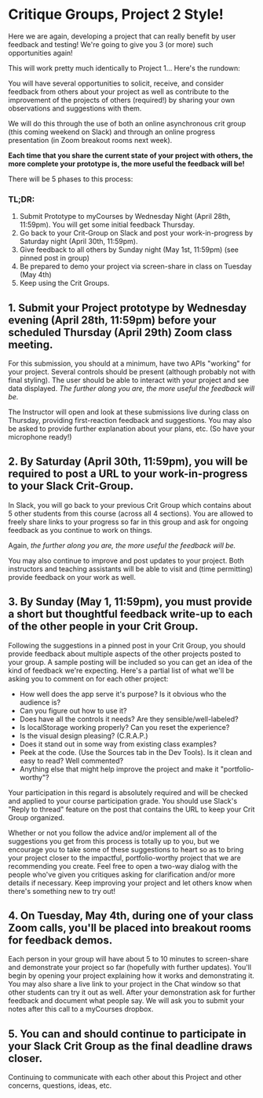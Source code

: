# Critique Groups, Project 2 Style!

Here we are again, developing a project that can really benefit by user feedback and testing!  We're going to give you 3 (or more) such opportunities again!

This will work pretty much identically to Project 1... Here's the rundown:

You will have several opportunities to solicit, receive, and consider feedback from others about your project as well as contribute to the improvement of the projects of others (required!) by sharing your own observations and suggestions with them.

We will do this through the use of both an online asynchronous crit group (this coming weekend on Slack) and through an online progress presentation (in Zoom breakout rooms next week).

**Each time that you share the current state of your project with others, the more complete your prototype is, the more useful the feedback will be!**

There will be 5 phases to this process: 

### TL;DR:
  1. Submit Prototype to myCourses by Wednesday Night (April 28th, 11:59pm).  You will get some initial feedback Thursday. 
  2. Go back to your Crit-Group on Slack and post your work-in-progress by Saturday night (April 30th, 11:59pm). 
  3. Give feedback to all others by Sunday night (May 1st, 11:59pm) (see pinned post in group)
  4. Be prepared to demo your project via screen-share in class on Tuesday (May 4th)
  5. Keep using the Crit Groups.

## 1. Submit your Project prototype by Wednesday evening (April 28th, 11:59pm) before your scheduled Thursday (April 29th) Zoom class meeting.

For this submission, you should at a minimum, have two APIs "working" for your project.  Several controls should be present (although probably not with final styling).  The user should be able to interact with your project and see data displayed.  *The further along you are, the more useful the feedback will be.*

The Instructor will open and look at these submissions live during class on Thursday, providing first-reaction feedback and suggestions.  You may also be asked to provide further explanation about your plans, etc.  (So have your microphone ready!)

## 2. By Saturday (April 30th, 11:59pm), you will be required to post a URL to your work-in-progress to your Slack Crit-Group.

In Slack, you will go back to your previous Crit Group which contains about 5 other students from this course (across all 4 sections).  You are allowed to freely share links to your progress so far in this group and ask for ongoing feedback as you continue to work on things.

Again, *the further along you are, the more useful the feedback will be.*

You may also continue to improve and post updates to your project.  Both instructors and teaching assistants will be able to visit and (time permitting) provide feedback on your work as well.

## 3. By Sunday (May 1, 11:59pm), you must provide a short but thoughtful feedback write-up to each of the other people in your Crit Group. 

Following the suggestions in a pinned post in your Crit Group, you should provide feedback about multiple aspects of the other projects posted to your group.  A sample posting will be included so you can get an idea of the kind of feedback we're expecting. Here's a partial list of what we'll be asking you to comment on for each other project:  
  - How well does the app serve it's purpose?  Is it obvious who the audience is?
  - Can you figure out how to use it?
  - Does have all the controls it needs?  Are they sensible/well-labeled?
  - Is localStorage working properly?  Can you reset the experience?
  - Is the visual design pleasing? (C.R.A.P.)
  - Does it stand out in some way from existing class examples?
  - Peek at the code. (Use the Sources tab in the Dev Tools).  Is it clean and easy to read? Well commented?
  - Anything else that might help improve the project and make it "portfolio-worthy"?

Your participation in this regard is absolutely required and will be checked and applied to your course participation grade. You should use Slack's "Reply to thread" feature on the post that contains the URL to keep your Crit Group organized.

Whether or not you follow the advice and/or implement all of the suggestions you get from this process is totally up to you, but we encourage you to take some of these suggestions to heart so as to bring your project closer to the impactful, portfolio-worthy project that we are recommending you create.  Feel free to open a two-way dialog with the people who've given you critiques asking for clarification and/or more details if necessary.  Keep improving your project and let others know when there's something new to try out!

## 4. On Tuesday, May 4th, during one of your class Zoom calls, you'll be placed into breakout rooms for feedback demos.  

Each person in your group will have about 5 to 10 minutes to screen-share and demonstrate your project so far (hopefully with further updates).  You'll begin by opening your project explaining how it works and demonstrating it.  You may also share a live link to your project in the Chat window so that other students can try it out as well.  After your demonstration ask for further feedback and document what people say.  We will ask you to submit your notes after this call to a myCourses dropbox.

## 5. You can and should continue to participate in your Slack Crit Group as the final deadline draws closer.  

Continuing to communicate with each other about this Project and other concerns, questions, ideas, etc.  
